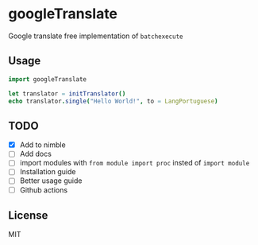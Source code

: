 <!--
  Created at: 09/17/2021 01:41:05 Friday
  Modified at: 09/17/2021 01:49:16 AM Friday

        Copyright (C) 2021 Thiago Navarro
  See file "license" for details about copyright
-->

<!-- Are you interested? Feel free to open an issue or PR! -->

# googleTranslate

Google translate free implementation of `batchexecute`

## Usage

```nim
import googleTranslate

let translator = initTranslator()
echo translator.single("Hello World!", to = LangPortuguese)
```

## TODO

- [x] Add to nimble
- [ ] Add docs
- [ ] import modules with `from module import proc` insted of `import module`
- [ ] Installation guide
- [ ] Better usage guide
- [ ] Github actions

## License

MIT

